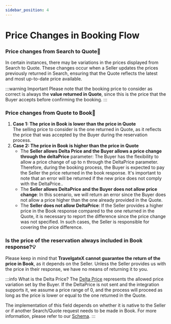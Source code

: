 ```yaml
---
sidebar_position: 4
---
```


# Price Changes in Booking Flow

### Price changes from Search to Quote🔎
In certain instances, there may be variations in the prices displayed from Search to Quote. These changes occur when a Seller updates the prices previously returned in Search, ensuring that the Quote reflects the latest and most up-to-date price available.

:::warning Important
Please note that the booking price to consider as correct is always the **value returned in Quote**, since this is the price that the Buyer accepts before confirming the booking.
:::

### Price changes from Quote to Book🔎
1. **Case 1: The price in Book is lower than the price in Quote**  
The selling price to consider is the one returned in Quote, as it reflects the price that was accepted by the Buyer during the reservation process.
1. **Case 2: The price in Book is higher than the price in Quote**  
    - The **Seller allows Delta Price and the Buyer allows a price change through the deltaPrice** parameter: The Buyer has the flexibility to allow a price change of up to n through the DeltaPrice parameter. Therefore, during the booking process, the Buyer is expected to pay the Seller the price returned in the book response. It's important to note that an error will be returned if the new price does not comply with the DeltaPrice..
    - The **Seller allows DeltaPrice and the Buyer does not allow price change**: In this scenario, we will return an error since the Buyer does not allow a price higher than the one already provided in the Quote.
    - The **Seller does not allow DeltaPrice**: If the Seller provides a higher price in the Book response compared to the one returned in the Quote, it is necessary to report the difference since the price change was not specified. In such cases, the Seller is responsible for covering the price difference.

### Is the price of the reservation always included in Book response?💡
Please keep in mind that **TravelgateX cannot guarantee the return of the price in Book**, as it depends on the Seller. Unless the Seller provides us with the price in their response, we have no means of returning it to you.

 
:::info What is the Delta Price?
The [Delta Price](https://docs.travelgatex.com/legacy/hotel-suppliers/methods/messages/booking-flow-methods/reservation/) represents the allowed price variation set by the Buyer. If the DeltaPrice is not sent and the integration supports it, we assume a price range of 0, and the process will proceed as long as the price is lower or equal to the one returned in the Quote.

The implementation of this field depends on whether it is native to the Seller or if another Search/Quote request needs to be made in Book. For more information, please refer to our [Schema](https://api.travelgatex.com/).
:::

